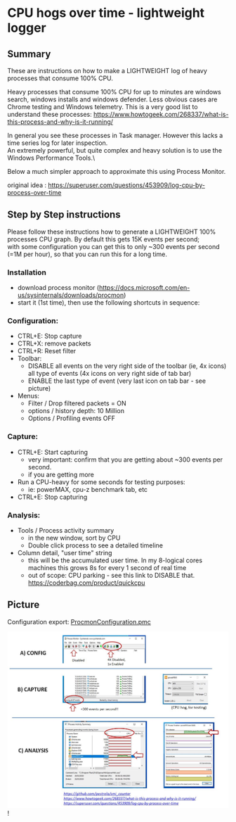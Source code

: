 # CPU hogs over time - lightweight logger

## Summary

These are instructions on how to make a LIGHTWEIGHT log of heavy processes that consume 100% CPU.

Heavy processes that consume 100% CPU for up to minutes are windows search, windows installs and windows defender. 
Less obvious cases are Chrome testing and Windows telemetry. 
This is a very good list to understand these processes: https://www.howtogeek.com/268337/what-is-this-process-and-why-is-it-running/

In general you see these processes in Task manager. However this lacks a time series log for later inspection.\
An extremely powerful, but quite complex and heavy solution is to use the Windows Performance Tools.\

Below a much simpler approach to approximate this using Process Monitor.

original idea : https://superuser.com/questions/453909/log-cpu-by-process-over-time


## Step by Step instructions

Please follow these instructions how to generate a LIGHTWEIGHT 100% processes CPU graph.
By default this gets 15K events per second;\
with some configuration you can get this to only ~300 events per second (=1M per hour), so that you can run this for a long time.

  
### Installation
* download process monitor (https://docs.microsoft.com/en-us/sysinternals/downloads/procmon)
* start it (1st time), then use the following shortcuts in sequence:

### Configuration:

* CTRL+E: Stop capture 
* CTRL+X: remove packets
* CTRL+R: Reset filter
* Toolbar:
  * DISABLE all events on the very right side of the toolbar (ie, 4x icons) all type of events (4x icons on very right side of tab bar)
  * ENABLE the last type of event (very last icon on tab bar - see picture)
* Menus: 
  * Filter / Drop filtered packets = ON
  * options / history depth: 10 Million
  * Options / Profiling events OFF
     
### Capture:
* CTRL+E: Start capturing
  * very important: confirm that you are getting about ~300 events per second.
  * if you are getting more
* Run a CPU-heavy for some seconds for testing purposes:  
  * ie: powerMAX, cpu-z benchmark tab, etc 
* CTRL+E: Stop capturing

### Analysis:
* Tools / Process activity summary
  * in the new window, sort by CPU
  * Double click process to see a detailed timeline
* Column detail, "user time" string
  * this will be the accumulated user time. In my 8-logical cores machines this grows 8s for every 1 second of real time
  * out of scope: CPU parking - see this link to DISABLE that. https://coderbag.com/product/quickcpu

## Picture

Configuration export: [ProcmonConfiguration.pmc](ProcmonConfiguration.pmc)

![light_monitor](light_monitor.jpg?raw=true "light_monitor.jpg")!

